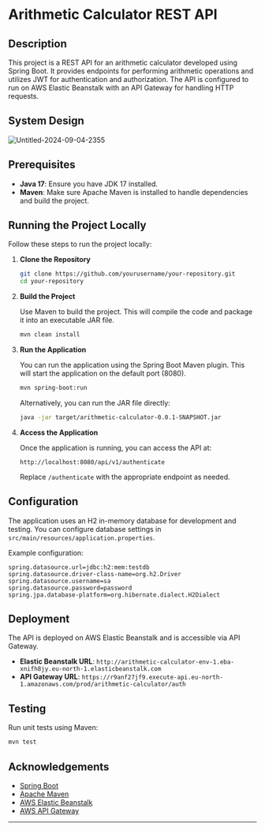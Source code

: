 # Arithmetic Calculator REST API

## Description

This project is a REST API for an arithmetic calculator developed using Spring Boot. It provides endpoints for performing arithmetic operations and utilizes JWT for authentication and authorization. The API is configured to run on AWS Elastic Beanstalk with an API Gateway for handling HTTP requests.

## System Design

![Untitled-2024-09-04-2355](https://github.com/user-attachments/assets/95826135-96d0-4c43-8ff5-49bfed483d6e)

## Prerequisites

- **Java 17**: Ensure you have JDK 17 installed.
- **Maven**: Make sure Apache Maven is installed to handle dependencies and build the project.

## Running the Project Locally

Follow these steps to run the project locally:

1. **Clone the Repository**

   ```bash
   git clone https://github.com/yourusername/your-repository.git
   cd your-repository
   ```

2. **Build the Project**

   Use Maven to build the project. This will compile the code and package it into an executable JAR file.

   ```bash
   mvn clean install
   ```

3. **Run the Application**

   You can run the application using the Spring Boot Maven plugin. This will start the application on the default port (8080).

   ```bash
   mvn spring-boot:run
   ```

   Alternatively, you can run the JAR file directly:

   ```bash
   java -jar target/arithmetic-calculator-0.0.1-SNAPSHOT.jar
   ```

4. **Access the Application**

   Once the application is running, you can access the API at:

   ```
   http://localhost:8080/api/v1/authenticate
   ```

   Replace `/authenticate` with the appropriate endpoint as needed.

## Configuration

The application uses an H2 in-memory database for development and testing. You can configure database settings in `src/main/resources/application.properties`.

Example configuration:

```properties
spring.datasource.url=jdbc:h2:mem:testdb
spring.datasource.driver-class-name=org.h2.Driver
spring.datasource.username=sa
spring.datasource.password=password
spring.jpa.database-platform=org.hibernate.dialect.H2Dialect
```

## Deployment

The API is deployed on AWS Elastic Beanstalk and is accessible via API Gateway.

- **Elastic Beanstalk URL**: `http://arithmetic-calculator-env-1.eba-xnifh8jy.eu-north-1.elasticbeanstalk.com`
- **API Gateway URL**: `https://r9anf27jf9.execute-api.eu-north-1.amazonaws.com/prod/arithmetic-calculator/auth`

## Testing

Run unit tests using Maven:

```bash
mvn test
```

## Acknowledgements

- [Spring Boot](https://spring.io/projects/spring-boot)
- [Apache Maven](https://maven.apache.org/)
- [AWS Elastic Beanstalk](https://aws.amazon.com/elasticbeanstalk/)
- [AWS API Gateway](https://aws.amazon.com/api-gateway/)

---
